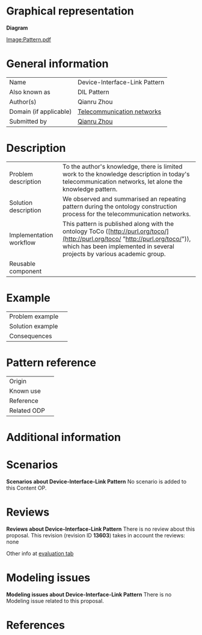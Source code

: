 #  Graphical representation


__Diagram__




[Image:Pattern.pdf](../Image/Pattern.pdf.md "Image:Pattern.pdf")




#  General information




|  |  |
| --- | --- |
|  Name |  Device-Interface-Link Pattern |
|  Also known as |  DIL Pattern |
|  Author(s) |  Qianru Zhou |
|  Domain (if applicable) | [Telecommunication networks](http://ontologydesignpatterns.org/wiki/index.php?title=Community:Telecommunication_networks&action=edit&redlink=1 "Community:Telecommunication networks (not yet written)") |
|  Submitted by | [Qianru Zhou](http://ontologydesignpatterns.org/wiki/index.php?title=User:Qianru_Zhou&action=edit&redlink=1 "User:Qianru Zhou (not yet written)") |


  




#  Description




|  |  |
| --- | --- |
|  Problem description |  To the author's knowledge, there is limited work to the knowledge description in today's telecommunication networks, let alone the knowledge pattern. |
|  Solution description |  We observed and summarised an repeating pattern during the ontology construction process for the telecommunication networks. |
|  Implementation workflow |  This pattern is published along with the ontology ToCo ([http://purl.org/toco/](http://purl.org/toco/ "http://purl.org/toco/")), which has been implemented in several projects by various academic group. |
|  Reusable component |  |


  




#  Example




|  |  |
| --- | --- |
|  Problem example |  |
|  Solution example |  |
|  Consequences |  |


  




#  Pattern reference




|  |  |
| --- | --- |
|  Origin |  |
|  Known use |  |
|  Reference |  |
|  Related ODP |  |


#  Additional information


#  Scenarios



__Scenarios about Device-Interface-Link Pattern__
No scenario is added to this Content OP.




#  Reviews



__Reviews about Device-Interface-Link Pattern__
There is no review about this proposal.
This revision (revision ID __13603__) takes in account the reviews: none


Other info at [evaluation tab](http://ontologydesignpatterns.org/wiki/index.php?title=Submissions:Device-Interface-Link_Pattern&action=evaluation "http://ontologydesignpatterns.org/wiki/index.php?title=Submissions:Device-Interface-Link_Pattern&action=evaluation")




  




#  Modeling issues



__Modeling issues about Device-Interface-Link Pattern__
There is no Modeling issue related to this proposal.




  




#  References